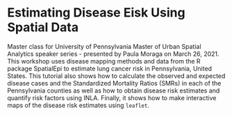 # Estimating Disease Eisk Using Spatial Data

Master class for University of Pennsylvania Master of Urban Spatial Analytics speaker series - presented by Paula Moraga on March 26, 2021.
<br>
This workshop uses disease mapping methods and data from the R package SpatialEpi to estimate lung cancer risk in Pennsylvania, United States. This tutorial also shows how to calculate the observed and expected disease cases and the Standardized Mortality Ratios (SMRs) in each of the Pennsylvania counties as well as how to obtain disease risk estimates and quantify risk factors using INLA. Finally, it shows how to make interactive maps of the disease risk estimates using `leaflet`.
